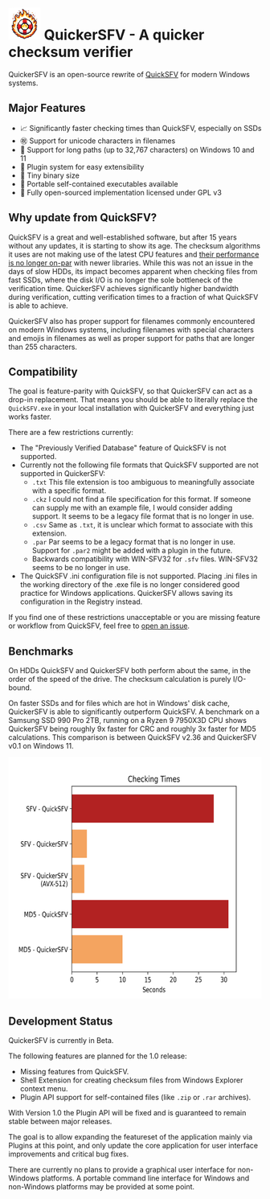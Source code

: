 ![Logo][1] QuickerSFV - A quicker checksum verifier
===================================================

QuickerSFV is an open-source rewrite of [QuickSFV](https://www.quicksfv.org/) for modern Windows systems.

Major Features
--------------
   - 📈 Significantly faster checking times than QuickSFV, especially on SSDs
   - ㊗️ Support for unicode characters in filenames
   - 🦒 Support for long paths (up to 32,767 characters) on Windows 10 and 11
   - 🔌 Plugin system for easy extensibility
   - 🐜 Tiny binary size
   - 🧳 Portable self-contained executables available
   - 📖 Fully open-sourced implementation licensed under GPL v3

Why update from QuickSFV?
-------------------------
QuickSFV is a great and well-established software, but after 15 years without any updates, it is starting to show its age.
The checksum algorithms it uses are not making use of the latest CPU features and [their performance is no longer on-par](#benchmarks) with newer libraries.
While this was not an issue in the days of slow HDDs, its impact becomes apparent when checking files from fast SSDs, where the disk I/O is no longer the sole bottleneck of the verification time.
QuickerSFV achieves significantly higher bandwidth during verification, cutting verification times to a fraction of what QuickSFV is able to achieve.

QuickerSFV also has proper support for filenames commonly encountered on modern Windows systems, including filenames with special characters and emojis in filenames as well as proper support for paths that are longer than 255 characters.

Compatibility
-------------
The goal is feature-parity with QuickSFV, so that QuickerSFV can act as a drop-in replacement. That means you should be able to literally replace the `QuickSFV.exe` in your local installation with QuickerSFV and everything just works faster.

There are a few restrictions currently:
   
   - The "Previously Verified Database" feature of QuickSFV is not supported.
   - Currently not the following file formats that QuickSFV supported are not supported in QuickerSFV:
       - `.txt` This file extension is too ambiguous to meaningfully associate with a specific format.
       - `.ckz` I could not find a file specification for this format. If someone can supply me with an example file, I would consider adding support. It seems to be a legacy file format that is no longer in use.
       - `.csv` Same as `.txt`, it is unclear which format to associate with this extension.
       - `.par` Par seems to be a legacy format that is no longer in use. Support for `.par2` might be added with a plugin in the future.
       - Backwards compatibility with WIN-SFV32 for `.sfv` files. WIN-SFV32 seems to be no longer in use.
   - The QuickSFV .ini configuration file is not supported. Placing .ini files in the working directory of the .exe file is no longer considered good practice for Windows applications. QuickerSFV allows saving its configuration in the Registry instead.

If you find one of these restrictions unacceptable or you are missing feature or workflow from QuickSFV, feel free to [open an issue](https://github.com/ComicSansMS/QuickerSFV/issues).

Benchmarks
----------
On HDDs QuickSFV and QuickerSFV both perform about the same, in the order of the speed of the drive. The checksum calculation is purely I/O-bound.

On faster SSDs and for files which are hot in Windows' disk cache, QuickerSFV is able to significantly outperform QuickSFV. A benchmark on a Samsung SSD 990 Pro 2TB, running on a Ryzen 9 7950X3D CPU shows QuickerSFV being roughly 9x faster for CRC and roughly 3x faster for MD5 calculations. This comparison is between QuickSFV v2.36 and QuickerSFV v0.1 on Windows 11.

<img src="https://github.com/ComicSansMS/QuickerSFV/blob/main/.github/images/plot_bar.png" alt="Benchmark Bar Plot" width="640" height="480" />


Development Status
------------------

QuickerSFV is currently in Beta.

The following features are planned for the 1.0 release:
   
   - Missing features from QuickSFV.
   - Shell Extension for creating checksum files from Windows Explorer context menu.
   - Plugin API support for self-contained files (like `.zip` or `.rar` archives).

With Version 1.0 the Plugin API will be fixed and is guaranteed to remain stable between major releases.

The goal is to allow expanding the featureset of the application mainly via Plugins at this point, and only update the core application for user interface improvements and critical bug fixes.

There are currently no plans to provide a graphical user interface for non-Windows platforms. A portable command line interface for Windows and non-Windows platforms may be provided at some point.


  [1]: https://github.com/ComicSansMS/QuickerSFV/blob/main/.github/images/quicker_sfv_logo.png
